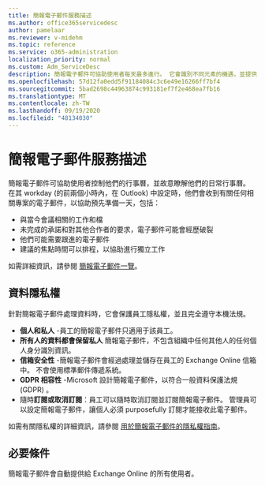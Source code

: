 ```yaml
---
title: 簡報電子郵件服務描述
ms.author: office365servicedesc
author: pamelaar
ms.reviewer: v-midehm
ms.topic: reference
ms.service: o365-administration
localization_priority: normal
ms.custom: Adm_ServiceDesc
description: 簡報電子郵件可協助使用者每天最多進行。 它會識別不同元素的機遇，並提供及時的提醒。
ms.openlocfilehash: 57d12fa0edd5f91184084c3c6e49e16266ff7bf4
ms.sourcegitcommit: 5bad2698c44963874c993181ef7f2e468ea7fb16
ms.translationtype: MT
ms.contentlocale: zh-TW
ms.lasthandoff: 09/19/2020
ms.locfileid: "48134030"
---
```

# <a name="briefing-email-service-description"></a>簡報電子郵件服務描述

簡報電子郵件可協助使用者控制他們的行事曆，並故意瞭解他們的日常行事曆。 在其 workday (的前兩個小時內，在 Outlook) 中設定時，他們會收到有關任何相關專案的電子郵件，以協助預先準備一天，包括：

* 與當今會議相關的工作和檔
* 未完成的承諾和對其他合作者的要求，電子郵件可能會經歷破裂
* 他們可能需要跟進的電子郵件
* 建議的焦點時間可以排程，以協助進行獨立工作

如需詳細資訊，請參閱 [簡報電子郵件一覽](https://docs.microsoft.com/Briefing/be-overview)。

## <a name="data-privacy"></a>資料隱私權

針對簡報電子郵件處理資料時，它會保護員工隱私權，並且完全遵守本機法規。

* **個人和私人** -員工的簡報電子郵件只適用于該員工。
* **所有人的資料都會保留私人** 簡報電子郵件，不包含組織中任何其他人的任何個人身分識別資訊。
* **信箱安全性** -簡報電子郵件會經過處理並儲存在員工的 Exchange Online 信箱中。 不會使用標準郵件傳遞系統。
* **GDPR 相容性** -Microsoft 設計簡報電子郵件，以符合一般資料保護法規 (GDPR) 。
* 隨時**訂閱或取消訂閱**：員工可以隨時取消訂閱並訂閱簡報電子郵件。 管理員可以設定簡報電子郵件，讓個人必須 purposefully 訂閱才能接收此電子郵件。

如需有關隱私權的詳細資訊，請參閱 [用於簡報電子郵件的隱私權指南](https://docs.microsoft.com/Briefing/be-privacy)。

## <a name="prerequisites"></a>必要條件

簡報電子郵件會自動提供給 Exchange Online 的所有使用者。